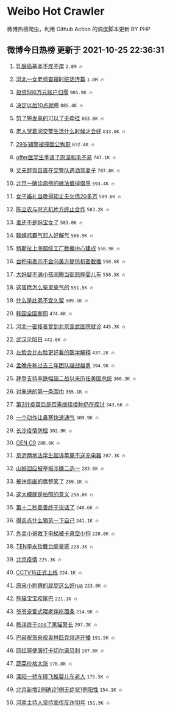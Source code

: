 # Weibo Hot Crawler 



微博热榜爬虫，利用 Github Action 的调度脚本更新 BY PHP 


## 微博今日热榜 更新于 2021-10-25 22:36:31 
1. [乳腺癌基本不疼不痒](https://s.weibo.com/weibo?q=%23%E4%B9%B3%E8%85%BA%E7%99%8C%E5%9F%BA%E6%9C%AC%E4%B8%8D%E7%96%BC%E4%B8%8D%E7%97%92%23&Refer=top) `2.8M 🔥` 

1. [河北一女老师查寝时脏话连篇](https://s.weibo.com/weibo?q=%23%E6%B2%B3%E5%8C%97%E4%B8%80%E5%A5%B3%E8%80%81%E5%B8%88%E6%9F%A5%E5%AF%9D%E6%97%B6%E8%84%8F%E8%AF%9D%E8%BF%9E%E7%AF%87%23&Refer=top) `1.0M 🔥` 

1. [投资586万元账户归零](https://s.weibo.com/weibo?q=%23%E6%8A%95%E8%B5%84586%E4%B8%87%E5%85%83%E8%B4%A6%E6%88%B7%E5%BD%92%E9%9B%B6%23&Refer=top) `905.9K 🔥` 

1. [决定以后10点就睡](https://s.weibo.com/weibo?q=%23%E5%86%B3%E5%AE%9A%E4%BB%A5%E5%90%8E10%E7%82%B9%E5%B0%B1%E7%9D%A1%23&Refer=top) `885.4K 🔥` 

1. [剪了短发真的可以了无牵挂](https://s.weibo.com/weibo?q=%23%E5%89%AA%E4%BA%86%E7%9F%AD%E5%8F%91%E7%9C%9F%E7%9A%84%E5%8F%AF%E4%BB%A5%E4%BA%86%E6%97%A0%E7%89%B5%E6%8C%82%23&Refer=top) `863.8K 🔥` 

1. [老人哭着问交警生活什么时候才会好](https://s.weibo.com/weibo?q=%23%E8%80%81%E4%BA%BA%E5%93%AD%E7%9D%80%E9%97%AE%E4%BA%A4%E8%AD%A6%E7%94%9F%E6%B4%BB%E4%BB%80%E4%B9%88%E6%97%B6%E5%80%99%E6%89%8D%E4%BC%9A%E5%A5%BD%23&Refer=top) `833.0K 🔥` 

1. [29岁辅警被撞因公殉职](https://s.weibo.com/weibo?q=%2329%E5%B2%81%E8%BE%85%E8%AD%A6%E8%A2%AB%E6%92%9E%E5%9B%A0%E5%85%AC%E6%AE%89%E8%81%8C%23&Refer=top) `832.4K 🔥` 

1. [offer医学生季请了周深和毛不易](https://s.weibo.com/weibo?q=%23offer%E5%8C%BB%E5%AD%A6%E7%94%9F%E5%AD%A3%E8%AF%B7%E4%BA%86%E5%91%A8%E6%B7%B1%E5%92%8C%E6%AF%9B%E4%B8%8D%E6%98%93%23&Refer=top) `747.1K 🔥` 

1. [丈夫醉驾自首在交警队遇酒驾妻子](https://s.weibo.com/weibo?q=%23%E4%B8%88%E5%A4%AB%E9%86%89%E9%A9%BE%E8%87%AA%E9%A6%96%E5%9C%A8%E4%BA%A4%E8%AD%A6%E9%98%9F%E9%81%87%E9%85%92%E9%A9%BE%E5%A6%BB%E5%AD%90%23&Refer=top) `707.8K 🔥` 

1. [北京一确诊病例的做法值得倡导](https://s.weibo.com/weibo?q=%23%E5%8C%97%E4%BA%AC%E4%B8%80%E7%A1%AE%E8%AF%8A%E7%97%85%E4%BE%8B%E7%9A%84%E5%81%9A%E6%B3%95%E5%80%BC%E5%BE%97%E5%80%A1%E5%AF%BC%23&Refer=top) `593.4K 🔥` 

1. [女子婚礼当晚得知丈夫欠债20多万](https://s.weibo.com/weibo?q=%23%E5%A5%B3%E5%AD%90%E5%A9%9A%E7%A4%BC%E5%BD%93%E6%99%9A%E5%BE%97%E7%9F%A5%E4%B8%88%E5%A4%AB%E6%AC%A0%E5%80%BA20%E5%A4%9A%E4%B8%87%23&Refer=top) `589.6K 🔥` 

1. [陈立农与时光机片方终止合作](https://s.weibo.com/weibo?q=%23%E9%99%88%E7%AB%8B%E5%86%9C%E4%B8%8E%E6%97%B6%E5%85%89%E6%9C%BA%E7%89%87%E6%96%B9%E7%BB%88%E6%AD%A2%E5%90%88%E4%BD%9C%23&Refer=top) `583.2K 🔥` 

1. [谁还不是妈宝女了](https://s.weibo.com/weibo?q=%23%E8%B0%81%E8%BF%98%E4%B8%8D%E6%98%AF%E5%A6%88%E5%AE%9D%E5%A5%B3%E4%BA%86%23&Refer=top) `583.0K 🔥` 

1. [鞠婧祎霸气怼人好解气](https://s.weibo.com/weibo?q=%23%E9%9E%A0%E5%A9%A7%E7%A5%8E%E9%9C%B8%E6%B0%94%E6%80%BC%E4%BA%BA%E5%A5%BD%E8%A7%A3%E6%B0%94%23&Refer=top) `566.9K 🔥` 

1. [特斯拉上海超级工厂数据中心建成](https://s.weibo.com/weibo?q=%23%E7%89%B9%E6%96%AF%E6%8B%89%E4%B8%8A%E6%B5%B7%E8%B6%85%E7%BA%A7%E5%B7%A5%E5%8E%82%E6%95%B0%E6%8D%AE%E4%B8%AD%E5%BF%83%E5%BB%BA%E6%88%90%23&Refer=top) `558.9K 🔥` 

1. [台积电表示不会向美方提供机密数据](https://s.weibo.com/weibo?q=%23%E5%8F%B0%E7%A7%AF%E7%94%B5%E8%A1%A8%E7%A4%BA%E4%B8%8D%E4%BC%9A%E5%90%91%E7%BE%8E%E6%96%B9%E6%8F%90%E4%BE%9B%E6%9C%BA%E5%AF%86%E6%95%B0%E6%8D%AE%23&Refer=top) `558.6K 🔥` 

1. [大妈疑不满小孩闹腾当街怒摔婴儿车](https://s.weibo.com/weibo?q=%23%E5%A4%A7%E5%A6%88%E7%96%91%E4%B8%8D%E6%BB%A1%E5%B0%8F%E5%AD%A9%E9%97%B9%E8%85%BE%E5%BD%93%E8%A1%97%E6%80%92%E6%91%94%E5%A9%B4%E5%84%BF%E8%BD%A6%23&Refer=top) `558.5K 🔥` 

1. [这蛋糕怎么柴里柴气的](https://s.weibo.com/weibo?q=%23%E8%BF%99%E8%9B%8B%E7%B3%95%E6%80%8E%E4%B9%88%E6%9F%B4%E9%87%8C%E6%9F%B4%E6%B0%94%E7%9A%84%23&Refer=top) `551.5K 🔥` 

1. [什么是此弟不宜久留](https://s.weibo.com/weibo?q=%23%E4%BB%80%E4%B9%88%E6%98%AF%E6%AD%A4%E5%BC%9F%E4%B8%8D%E5%AE%9C%E4%B9%85%E7%95%99%23&Refer=top) `509.5K 🔥` 

1. [韩国全国断网](https://s.weibo.com/weibo?q=%23%E9%9F%A9%E5%9B%BD%E5%85%A8%E5%9B%BD%E6%96%AD%E7%BD%91%23&Refer=top) `474.6K 🔥` 

1. [河北一密接者曾到北京宣武医院就诊](https://s.weibo.com/weibo?q=%23%E6%B2%B3%E5%8C%97%E4%B8%80%E5%AF%86%E6%8E%A5%E8%80%85%E6%9B%BE%E5%88%B0%E5%8C%97%E4%BA%AC%E5%AE%A3%E6%AD%A6%E5%8C%BB%E9%99%A2%E5%B0%B1%E8%AF%8A%23&Refer=top) `445.3K 🔥` 

1. [武汉沦陷日](https://s.weibo.com/weibo?q=%23%E6%AD%A6%E6%B1%89%E6%B2%A6%E9%99%B7%E6%97%A5%23&Refer=top) `441.6K 🔥` 

1. [左脸会比右脸更好看的医学解释](https://s.weibo.com/weibo?q=%23%E5%B7%A6%E8%84%B8%E4%BC%9A%E6%AF%94%E5%8F%B3%E8%84%B8%E6%9B%B4%E5%A5%BD%E7%9C%8B%E7%9A%84%E5%8C%BB%E5%AD%A6%E8%A7%A3%E9%87%8A%23&Refer=top) `437.2K 🔥` 

1. [孟晚舟称过去三年团队越战越勇](https://s.weibo.com/weibo?q=%23%E5%AD%9F%E6%99%9A%E8%88%9F%E7%A7%B0%E8%BF%87%E5%8E%BB%E4%B8%89%E5%B9%B4%E5%9B%A2%E9%98%9F%E8%B6%8A%E6%88%98%E8%B6%8A%E5%8B%87%23&Refer=top) `394.9K 🔥` 

1. [拜登支持率跌幅超二战以来历任美国总统](https://s.weibo.com/weibo?q=%23%E6%8B%9C%E7%99%BB%E6%94%AF%E6%8C%81%E7%8E%87%E8%B7%8C%E5%B9%85%E8%B6%85%E4%BA%8C%E6%88%98%E4%BB%A5%E6%9D%A5%E5%8E%86%E4%BB%BB%E7%BE%8E%E5%9B%BD%E6%80%BB%E7%BB%9F%23&Refer=top) `360.3K 🔥` 

1. [对象送的第一条围巾](https://s.weibo.com/weibo?q=%23%E5%AF%B9%E8%B1%A1%E9%80%81%E7%9A%84%E7%AC%AC%E4%B8%80%E6%9D%A1%E5%9B%B4%E5%B7%BE%23&Refer=top) `355.1K 🔥` 

1. [第3针疫苗后是否需继续接种仍在探讨](https://s.weibo.com/weibo?q=%23%E7%AC%AC3%E9%92%88%E7%96%AB%E8%8B%97%E5%90%8E%E6%98%AF%E5%90%A6%E9%9C%80%E7%BB%A7%E7%BB%AD%E6%8E%A5%E7%A7%8D%E4%BB%8D%E5%9C%A8%E6%8E%A2%E8%AE%A8%23&Refer=top) `343.6K 🔥` 

1. [一个动作让鼻塞快速通气](https://s.weibo.com/weibo?q=%23%E4%B8%80%E4%B8%AA%E5%8A%A8%E4%BD%9C%E8%AE%A9%E9%BC%BB%E5%A1%9E%E5%BF%AB%E9%80%9F%E9%80%9A%E6%B0%94%23&Refer=top) `309.9K 🔥` 

1. [长沙疫情防控](https://s.weibo.com/weibo?q=%23%E9%95%BF%E6%B2%99%E7%96%AB%E6%83%85%E9%98%B2%E6%8E%A7%23&Refer=top) `302.9K 🔥` 

1. [GEN C9](https://s.weibo.com/weibo?q=%23GEN%20C9%23&Refer=top) `288.6K 🔥` 

1. [京沪两地法学生起诉苹果不送充电器](https://s.weibo.com/weibo?q=%23%E4%BA%AC%E6%B2%AA%E4%B8%A4%E5%9C%B0%E6%B3%95%E5%AD%A6%E7%94%9F%E8%B5%B7%E8%AF%89%E8%8B%B9%E6%9E%9C%E4%B8%8D%E9%80%81%E5%85%85%E7%94%B5%E5%99%A8%23&Refer=top) `287.3K 🔥` 

1. [山姆回应被举报涉嫌二选一](https://s.weibo.com/weibo?q=%23%E5%B1%B1%E5%A7%86%E5%9B%9E%E5%BA%94%E8%A2%AB%E4%B8%BE%E6%8A%A5%E6%B6%89%E5%AB%8C%E4%BA%8C%E9%80%89%E4%B8%80%23&Refer=top) `283.6K 🔥` 

1. [被许凯画的鹰整笑了](https://s.weibo.com/weibo?q=%23%E8%A2%AB%E8%AE%B8%E5%87%AF%E7%94%BB%E7%9A%84%E9%B9%B0%E6%95%B4%E7%AC%91%E4%BA%86%23&Refer=top) `259.1K 🔥` 

1. [这大概就是拍照的意义](https://s.weibo.com/weibo?q=%23%E8%BF%99%E5%A4%A7%E6%A6%82%E5%B0%B1%E6%98%AF%E6%8B%8D%E7%85%A7%E7%9A%84%E6%84%8F%E4%B9%89%23&Refer=top) `258.8K 🔥` 

1. [第十二秒善善终于说话了](https://s.weibo.com/weibo?q=%23%E7%AC%AC%E5%8D%81%E4%BA%8C%E7%A7%92%E5%96%84%E5%96%84%E7%BB%88%E4%BA%8E%E8%AF%B4%E8%AF%9D%E4%BA%86%23&Refer=top) `248.6K 🔥` 

1. [得买点什么犒劳一下自己](https://s.weibo.com/weibo?q=%E5%BE%97%E4%B9%B0%E7%82%B9%E4%BB%80%E4%B9%88%E7%8A%92%E5%8A%B3%E4%B8%80%E4%B8%8B%E8%87%AA%E5%B7%B1&Refer=top) `241.1K 🔥` 

1. [外卖小哥救下电梯被卡悬空小狗](https://s.weibo.com/weibo?q=%23%E5%A4%96%E5%8D%96%E5%B0%8F%E5%93%A5%E6%95%91%E4%B8%8B%E7%94%B5%E6%A2%AF%E8%A2%AB%E5%8D%A1%E6%82%AC%E7%A9%BA%E5%B0%8F%E7%8B%97%23&Refer=top) `228.8K 🔥` 

1. [TEN李永钦舞台能量感](https://s.weibo.com/weibo?q=%23TEN%E6%9D%8E%E6%B0%B8%E9%92%A6%E8%88%9E%E5%8F%B0%E8%83%BD%E9%87%8F%E6%84%9F%23&Refer=top) `228.3K 🔥` 

1. [北京疫情](https://s.weibo.com/weibo?q=%23%E5%8C%97%E4%BA%AC%E7%96%AB%E6%83%85%23&Refer=top) `225.3K 🔥` 

1. [CCTV16正式上线](https://s.weibo.com/weibo?q=%23CCTV16%E6%AD%A3%E5%BC%8F%E4%B8%8A%E7%BA%BF%23&Refer=top) `224.1K 🔥` 

1. [原来小刺猬的屁屁这么好rua](https://s.weibo.com/weibo?q=%23%E5%8E%9F%E6%9D%A5%E5%B0%8F%E5%88%BA%E7%8C%AC%E7%9A%84%E5%B1%81%E5%B1%81%E8%BF%99%E4%B9%88%E5%A5%BDrua%23&Refer=top) `223.8K 🔥` 

1. [熊猫宝宝咬尾巴](https://s.weibo.com/weibo?q=%23%E7%86%8A%E7%8C%AB%E5%AE%9D%E5%AE%9D%E5%92%AC%E5%B0%BE%E5%B7%B4%23&Refer=top) `221.1K 🔥` 

1. [爷爷宠爱式喂老伴吃面条](https://s.weibo.com/weibo?q=%23%E7%88%B7%E7%88%B7%E5%AE%A0%E7%88%B1%E5%BC%8F%E5%96%82%E8%80%81%E4%BC%B4%E5%90%83%E9%9D%A2%E6%9D%A1%23&Refer=top) `214.9K 🔥` 

1. [杨洋终于cos了黑猫警长](https://s.weibo.com/weibo?q=%23%E6%9D%A8%E6%B4%8B%E7%BB%88%E4%BA%8Ecos%E4%BA%86%E9%BB%91%E7%8C%AB%E8%AD%A6%E9%95%BF%23&Refer=top) `207.2K 🔥` 

1. [巴赫祝贺央视奥林匹克频道开播](https://s.weibo.com/weibo?q=%23%E5%B7%B4%E8%B5%AB%E7%A5%9D%E8%B4%BA%E5%A4%AE%E8%A7%86%E5%A5%A5%E6%9E%97%E5%8C%B9%E5%85%8B%E9%A2%91%E9%81%93%E5%BC%80%E6%92%AD%23&Refer=top) `191.5K 🔥` 

1. [网红穿便服打卡切尔诺贝利](https://s.weibo.com/weibo?q=%23%E7%BD%91%E7%BA%A2%E7%A9%BF%E4%BE%BF%E6%9C%8D%E6%89%93%E5%8D%A1%E5%88%87%E5%B0%94%E8%AF%BA%E8%B4%9D%E5%88%A9%23&Refer=top) `187.6K 🔥` 

1. [蔬菜价格大涨](https://s.weibo.com/weibo?q=%23%E8%94%AC%E8%8F%9C%E4%BB%B7%E6%A0%BC%E5%A4%A7%E6%B6%A8%23&Refer=top) `176.8K 🔥` 

1. [溧阳一轿车撞飞推婴儿车老人](https://s.weibo.com/weibo?q=%23%E6%BA%A7%E9%98%B3%E4%B8%80%E8%BD%BF%E8%BD%A6%E6%92%9E%E9%A3%9E%E6%8E%A8%E5%A9%B4%E5%84%BF%E8%BD%A6%E8%80%81%E4%BA%BA%23&Refer=top) `175.5K 🔥` 

1. [北京新增2例确诊1例无症状1例阳性](https://s.weibo.com/weibo?q=%23%E5%8C%97%E4%BA%AC%E6%96%B0%E5%A2%9E2%E4%BE%8B%E7%A1%AE%E8%AF%8A1%E4%BE%8B%E6%97%A0%E7%97%87%E7%8A%B61%E4%BE%8B%E9%98%B3%E6%80%A7%23&Refer=top) `154.1K 🔥` 

1. [河南主持人坚持宣传反诈10年](https://s.weibo.com/weibo?q=%23%E6%B2%B3%E5%8D%97%E4%B8%BB%E6%8C%81%E4%BA%BA%E5%9D%9A%E6%8C%81%E5%AE%A3%E4%BC%A0%E5%8F%8D%E8%AF%8810%E5%B9%B4%23&Refer=top) `151.5K 🔥` 

